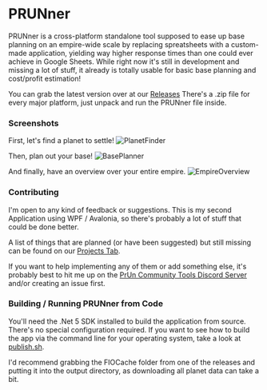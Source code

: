 # PRUNner
PRUNner is a cross-platform standalone tool supposed to ease up base planning on an empire-wide scale by replacing spreatsheets with a custom-made application, yielding way higher response times than one could ever achieve in Google Sheets. While right now it's still in development and missing a lot of stuff, it already is totally usable for basic base planning and cost/profit estimation!

You can grab the latest version over at our [Releases](https://github.com/Jacudibu/PRUNner/releases)
There's a .zip file for every major platform, just unpack and run the PRUNner file inside.

### Screenshots
First, let's find a planet to settle!
![PlanetFinder](https://user-images.githubusercontent.com/9059719/125678028-648e6575-e968-4440-9f01-e918028c9174.png)

Then, plan out your base!
![BasePlanner](https://user-images.githubusercontent.com/9059719/122645029-6773e180-d118-11eb-89be-6dfe085d4ae9.png)

And finally, have an overview over your entire empire.
![EmpireOverview](https://user-images.githubusercontent.com/9059719/121958208-b78f2480-cd63-11eb-953c-c6537b079cd3.png)

### Contributing
I'm open to any kind of feedback or suggestions. This is my second Application using WPF / Avalonia, so there's probably a lot of stuff that could be done better.

A list of things that are planned (or have been suggested) but  still missing can be found on our [Projects Tab](https://github.com/Jacudibu/PRUNner/projects/1). 

If you want to help implementing any of them or add something else, it's probably best to hit me up on the [PrUn Community Tools Discord Server](https://discord.gg/2MDR5DYSfY) and/or creating an issue first.

### Building / Running PRUNner from Code
You'll need the .Net 5 SDK installed to build the application from source.
There's no special configuration required. If you want to see how to build the app via the command line for your operating system, take a look at [publish.sh](https://github.com/Jacudibu/PRUNner/blob/main/publish.sh).

I'd recommend grabbing the FIOCache folder from one of the releases and putting it into the output directory, as downloading all planet data can take a bit.